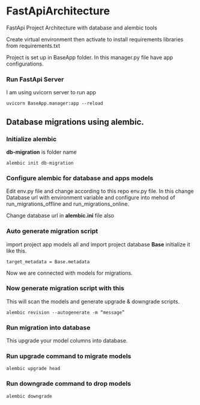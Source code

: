 # FastApiArchitecture
 FastApi Project Architecture with database and alembic tools

Create virtual environment then activate to install requirements libraries from requirements.txt

Project is set up in BaseApp folder. In this manager.py file have app configurations.

### Run FastApi Server
I am using uvicorn server to run app

`uvicorn BaseApp.manager:app --reload`

## Database migrations using alembic.

### Initialize alembic 
**db-migration** is folder name

`alembic init db-migration`

### Configure alembic for database and apps models
Edit env.py file and change according to this repo env.py file.
In this change Database url with environment variable and configure into mehod of run_migrations_offline and run_migrations_online.

Change database url in **alembic.ini** file also

### Auto generate migration script
import project app models all
and import project database **Base**
initialize it like this.

`target_metadata = Base.metadata`

Now we are connected with models for migrations.

### Now generate migration script with this
This will scan the models and generate upgrade & downgrade scripts.

`alembic revision --autogenerate -m “message”`

### Run migration into database
This upgrade your model columns into database.
### Run upgrade command to migrate models
`alembic upgrade head`

### Run downgrade command to drop models
`alembic downgrade`



